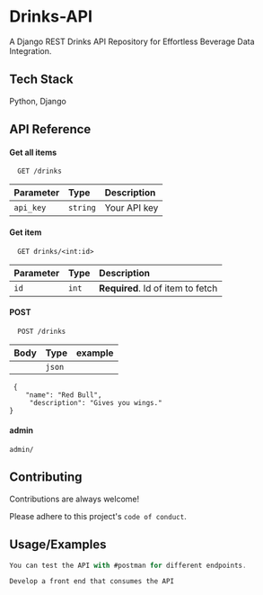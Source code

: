 
#  Drinks-API

A Django REST Drinks API Repository for Effortless Beverage Data Integration.
## Tech Stack

Python,
Django


## API Reference

#### Get all items

```http
  GET /drinks
```

| Parameter | Type     | Description                |
| :-------- | :------- | :------------------------- |
| `api_key` | `string` |  Your API key |

#### Get item

```http
  GET drinks/<int:id>
```

| Parameter | Type     | Description                       |
| :-------- | :------- | :-------------------------------- |
| `id`      | `int` | **Required**. Id of item to fetch |

#### POST

```http
  POST /drinks
```

| Body | Type     |     example           |
| :-------- | :------- | :------------------------- |
| ` ` | `json` |

```
 {
    "name": "Red Bull",
     "description": "Gives you wings."
} 
```
#### admin
```http
admin/
```



## Contributing

Contributions are always welcome!


Please adhere to this project's `code of conduct`.


## Usage/Examples

```javascript
You can test the API with #postman for different endpoints.

Develop a front end that consumes the API

```

